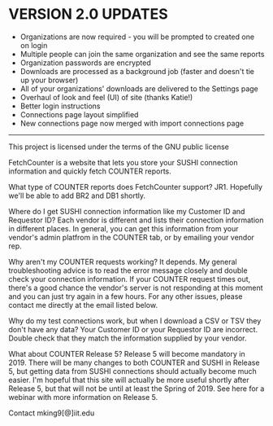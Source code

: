 # VERSION 2.0 UPDATES
* Organizations are now required - you will be prompted to created one on login
* Multiple people can join the same organization and see the same reports
* Organization passwords are encrypted
* Downloads are processed as a background job (faster and doesn't tie up your browser)
* All of your organizations' downloads are delivered to the Settings page
* Overhaul of look and feel (UI) of site (thanks Katie!)
* Better login instructions
* Connections page layout simplified
* New connections page now merged with import connections page

---
This project is licensed under the terms of the GNU public license

FetchCounter is a website that lets you store your SUSHI connection information and quickly fetch COUNTER reports.

What type of COUNTER reports does FetchCounter support?
JR1. Hopefully we'll be able to add BR2 and DB1 shortly.

Where do I get SUSHI connection information like my Customer ID and Requestor ID?
Each vendor is different and lists their connection information in different places. In general, you can get this information from your vendor's admin platfrom in the COUNTER tab, or by emailing your vendor rep.

Why aren't my COUNTER requests working?
It depends. My general troubleshooting advice is to read the error message closely and double check your connection information. If your COUNTER request times out, there's a good chance the vendor's server is not responding at this moment and you can just try again in a few hours. For any other issues, please contact me directly at the email listed below.

Why do my test connections work, but when I download a CSV or TSV they don't have any data?
Your Customer ID or your Requestor ID are incorrect. Double check that they match the information supplied by your vendor.

What about COUNTER Release 5?
Release 5 will become mandatory in 2019. There will be many changes to both COUNTER and SUSHI in Release 5, but getting data from SUSHI connections should actually become much easier. I'm hopeful that this site will actually be more useful shortly after Release 5, but that will not be until at least the Spring of 2019. See here for a webinar with more information on Release 5.

Contact
mking9[@]iit.edu
